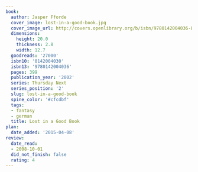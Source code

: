```yaml
---
book:
  author: Jasper Fforde
  cover_image: lost-in-a-good-book.jpg
  cover_image_url: http://covers.openlibrary.org/b/isbn/9780142004036-L.jpg
  dimensions:
    height: 20.0
    thickness: 2.8
    width: 12.7
  goodreads: '27000'
  isbn10: '0142004030'
  isbn13: '9780142004036'
  pages: 399
  publication_year: '2002'
  series: Thursday Next
  series_position: '2'
  slug: lost-in-a-good-book
  spine_color: '#cfcdbf'
  tags:
  - fantasy
  - german
  title: Lost in a Good Book
plan:
  date_added: '2015-04-08'
review:
  date_read:
  - 2008-10-01
  did_not_finish: false
  rating: 4
---
```

